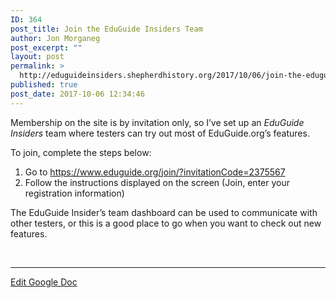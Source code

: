 ```yaml
---
ID: 364
post_title: Join the EduGuide Insiders Team
author: Jon Morganeg
post_excerpt: ""
layout: post
permalink: >
  http://eduguideinsiders.shepherdhistory.org/2017/10/06/join-the-eduguide-insiders-team/
published: true
post_date: 2017-10-06 12:34:46
---
```

Membership on the site is by invitation only, so I’ve set up an <i>EduGuide Insiders</i> team where testers can try out most of EduGuide.org’s features.

To join, complete the steps below:
<ol>
 	<li>Go to <a href="https://www.eduguide.org/join/?invitationCode=2375567">https://www.eduguide.org/join/?invitationCode=2375567</a></li>
 	<li>Follow the instructions displayed on the screen (Join, enter your registration information)</li>
</ol>
The EduGuide Insider’s team dashboard can be used to communicate with other testers, or this is a good place to go when you want to check out new features.

&nbsp;

<hr />

<a href="https://docs.google.com/document/d/1ehnRPuQ-ebLUBj0omjLYU_jJHUVBj176zotd-RIP50s/edit?usp=sharing">Edit Google Doc</a>